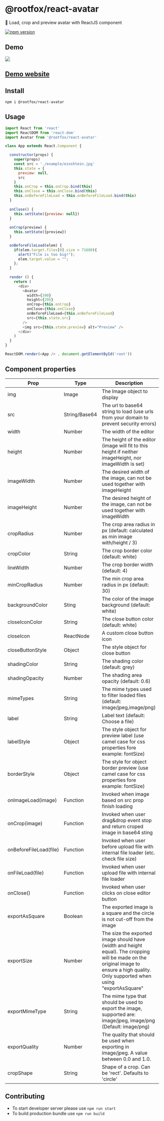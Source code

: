 # @rootfox/react-avatar
👤 Load, crop and preview avatar with ReactJS component 

[![npm version](https://badge.fury.io/js/%40rootfox%2Freact-avatar.svg)](https://badge.fury.io/js/%40rootfox%2Freact-avatar)

## Demo

![](https://media.giphy.com/media/3o7aD1fCeJxzNu2uYg/giphy.gif)

## [Demo website](https://rtf6x.github.io/react-avatar/)

## Install

```npm i @rootfox/react-avatar```

## Usage

```javascript
import React from 'react'
import ReactDOM from 'react-dom'
import Avatar from '@rootfox/react-avatar'

class App extends React.Component {

  constructor(props) {
    super(props)
    const src = './example/einshtein.jpg'
    this.state = {
      preview: null,
      src
    }
    this.onCrop = this.onCrop.bind(this)
    this.onClose = this.onClose.bind(this)
    this.onBeforeFileLoad = this.onBeforeFileLoad.bind(this)
  }
  
  onClose() {
    this.setState({preview: null})
  }
  
  onCrop(preview) {
    this.setState({preview})
  }

  onBeforeFileLoad(elem) {
    if(elem.target.files[0].size > 71680){
      alert("File is too big!");
      elem.target.value = "";
    };
  }
  
  render () {
    return (
      <div>
        <Avatar
          width={390}
          height={295}
          onCrop={this.onCrop}
          onClose={this.onClose}
          onBeforeFileLoad={this.onBeforeFileLoad}
          src={this.state.src}
        />
        <img src={this.state.preview} alt="Preview" />
      </div>
    )
  }
}

ReactDOM.render(<App /> , document.getElementById('root'))
```

## Component properties

| Prop                   | Type          | Description
|------------------------|---------------| ---------------
| img                    | Image         | The Image object to display
| src                    | String/Base64 | The url to base64 string to load (use urls from your domain to prevent security errors)
| width                  | Number        | The width of the editor
| height                 | Number        | The height of the editor (image will fit to this height if neither imageHeight, nor imageWidth is set)
| imageWidth             | Number        | The desired width of the image, can not be used together with imageHeight
| imageHeight            | Number        | The desired height of the image, can not be used together with imageWidth
| cropRadius             | Number        | The crop area radius in px (default: calculated as min image with/height / 3)
| cropColor              | String        | The crop border color (default: white)
| lineWidth              | Number        | The crop border width (default: 4)
| minCropRadius          | Number        | The min crop area radius in px (default: 30)
| backgroundColor        | Sting         | The color of the image background (default: white)
| closeIconColor         | String        | The close button color (default: white)
| closeIcon              | ReactNode     | A custom close button icon
| closeButtonStyle       | Object        | The style object for close button
| shadingColor           | String        | The shading color (default: grey)
| shadingOpacity         | Number        | The shading area opacity (default: 0.6)
| mimeTypes              | String        | The mime types used to filter loaded files (default: image/jpeg,image/png)
| label                  | String        | Label text (default: Choose a file)
| labelStyle             | Object        | The style object for preview label (use camel case for css properties fore example: fontSize)
| borderStyle            | Object        | The style for object border preview (use camel case for css properties fore example: fontSize)
| onImageLoad(image)     | Function      | Invoked when image based on src prop finish loading
| onCrop(image)          | Function      | Invoked when user drag&drop event stop and return croped image in base64 sting
| onBeforeFileLoad(file) | Function      | Invoked when user before upload file with internal file loader (etc. check file size)
| onFileLoad(file)       | Function      | Invoked when user upload file with internal file loader
| onClose()              | Function      | Invoked when user clicks on close editor button
| exportAsSquare         | Boolean       | The exported image is a square and the circle is not cut-off from the image
| exportSize             | Number        | The size the exported image should have (width and height equal). The cropping will be made on the original image to ensure a high quality. Only supported when using "exportAsSquare"
| exportMimeType         | String        | The mime type that should be used to export the image, supported are: image/jpeg, image/png (Default: image/png)
| exportQuality          | Number        | The quality that should be used when exporting in image/jpeg. A value between 0.0 and 1.0.
| cropShape              | String        | Shape of a crop. Can be 'rect'. Defaults to 'circle'

## Contributing

* To start developer server please use ```npm run start```
* To build production bundle use ```npm run build```
